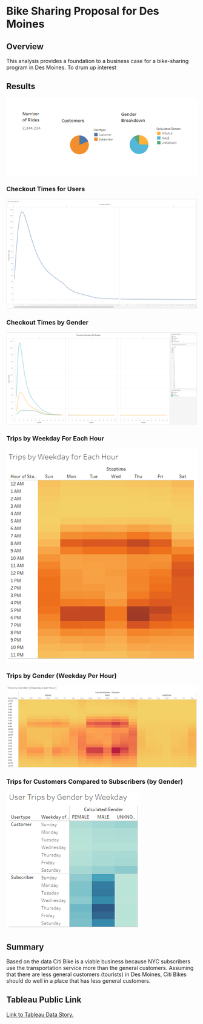 # Bike Sharing Proposal for Des Moines

## Overview
This analysis provides a foundation to a business case for a bike-sharing program in Des Moines. To drum up interest 

## Results

![Breakdown](https://github.com/jp3tty/bikesharing/blob/main/Images/Breakdown.PNG)

### Checkout Times for Users
![CheckoutByUsers](https://github.com/jp3tty/bikesharing/blob/main/Images/CheckoutByUsers.PNG)

### Checkout Times by Gender
![CheckoutByGender](https://github.com/jp3tty/bikesharing/blob/main/Images/CheckoutByGender.PNG)

### Trips by Weekday For Each Hour
![TripsByWeekdayForEachHour](https://github.com/jp3tty/bikesharing/blob/main/Images/TripsByWeekdayForEachHour.PNG)

### Trips by Gender (Weekday Per Hour)
![TripsByGenderPerHour](https://github.com/jp3tty/bikesharing/blob/main/Images/TripsByGenderPerHour.PNG)

### Trips for Customers Compared to Subscribers (by Gender)
![TripsForCustomerComparedToSubscribers](https://github.com/jp3tty/bikesharing/blob/main/Images/TripsForCustomerComparedToSubscribers.PNG)


## Summary
Based on the data Citi Bike is a viable business because NYC subscribers use the transportation service more than the general customers. Assuming that there are less general customers (tourists) in Des Moines, Citi Bikes should do well in a place that has less general customers.  

## Tableau Public Link
[Link to Tableau Data Story.](https://public.tableau.com/app/profile/jeremy3008/viz/NYCBikeshareChallenge_16411709534240/NYCStory)

